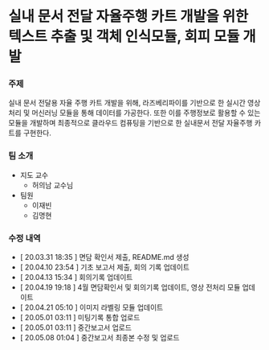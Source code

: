 # 실내 문서 전달 자율주행 카트 개발을 위한 텍스트 추출 및 객체 인식모듈, 회피 모듈 개발

### 주제
실내 문서 전달용 자율 주행 카트 개발을 위해, 라즈베리파이를 기반으로 한 실시간 영상처리 및 머신러닝 모듈을 통해 데이터를 가공한다. 또한 이를 주행정보로 활용할 수 있는 모듈을 개발하며 최종적으로 클라우드 컴퓨팅을 기반으로 한 실내문서 전달 자율주행 카트를 구현한다.


### 팀 소개
* 지도 교수
  * 허의남 교수님
* 팀원
  * 이재빈
  * 김명현

### 수정 내역
 * [ 20.03.31 18:35 ] 면담 확인서 제출, README.md 생성
 * [ 20.04.10 23:54 ] 기초 보고서 제출, 회의 기록 업데이트
 * [ 20.04.13 15:34 ] 회의기록 업데이트
 * [ 20.04.19 19:18 ] 4월 면담확인서 및 회의기록 업데이트, 영상 전처리 모듈 업데이트
 * [ 20.04.21 05:10 ] 이미지 라벨링 모듈 업데이트
 * [ 20.05.01 03:11 ] 미팅기록 통합 업로드
 * [ 20.05.01 03:11 ] 중간보고서 업로드
 * [ 20.05.08 01:04 ] 중간보고서 최종본 수정 및 업로드